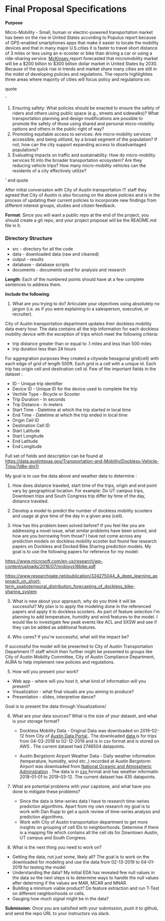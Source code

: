  # Final Proposal Specifications

**Purpose**

Micro-Mobility - Small, human or electric-powered transportation market has been on the rise in United States according to Populus report because of GPS-enabled smartphones apps that make it easier to locate the mobility devices and that in many major U.S.cities it is faster to travel short distance of 3 miles or less using an e-scooter or bike than driving a car or using a ride-sharing service. <a href="https://www.mckinsey.com/industries/automotive-and-assembly/our-insights/micromobilitys-15000-mile-checkup">McKinsey </a> report forecasted that micromobility market will be a $200 billion to $300 billion dollar market in United States by 2030.  Because of the quick rise in trends and market share many cities are still in the midst of developing policies and regulations. The reports highlighties three areas where majority of cities will focus policy and regulations on:

quote

'
1. Ensuring safety: What policies should be enacted to ensure the safety of riders and others using public space (e.g., streets and sidewalks)? What transportation planning and design modifications are possible to promote the safety of those
using shared and personal micro-mobility options and others in the public right
of way?
2. Promoting equitable access to services: Are micro-mobility services accessible, and being utilized, by a broad segment of the population? If not, how can the city support expanding access to disadvantaged populations?
3. Evaluating impacts on traffic and sustainability: How do micro-mobility services fit into the broader transportation ecosystem? Are they reducing vehicle trips? How many micro-mobility vehicles can the residents of a city effectively utilize?

'
end quote

After initial conversaton with City of Austin transportation IT staff they agreed that City of Austin is also focusing on the above policies and is in the process of updating their current policies to incorporate new findings from different interest groups, studies and citizen feedback.


**Format**: Since you will want a public repo at the end of the project, you should create a git repo, 
and your project proposal will be the README.md file in it.

### Directory Structure
* src - directory for all the code
* data - downloaded data (raw and cleaned)
* output - results
* database - database scripts
* documents - documents used for analysis and research

**Length**: Each of the numbered points should have at a few complete sentences to address them. 

**Include the following**:

1. What are you trying to do?  Articulate your objectives using absolutely no jargon (i.e. as if
you were explaining to a salesperson, executive, or recruiter).

City of Austin transportation department updates their dockless mobility data every hour. The data contains all the trip information for each dockless mobility device with the exception of trips which meet the following criteria:
- trip distance greater than or equal to .1 miles and less than 500 miles
- trip duration less than 24 hours

For aggregration purposes they created a citywide hexagonal grid(cell) with each edge of grid of length 500ft. Each grid is a cell with a unique id. Each trip has origin cell and destination cell id. Few of the important fields in the dataset :

- ID - Unique trip identifier
- Device ID - Unique ID for the device used to complete the trip
- Vechile Type - Bicycle or Scooter
- Trip Duration - In seconds
- Trip Distance - In meters
- Start Time - Datetime at which the trip started in local time
- End Time - Datetime at which the trip ended in local time
- Origin Cell ID 
- Destination Cell ID
- Start Latitude
- Start Longitude
- End Latitude
- End Longitude 

Full set of fields and description can be found at https://data.austintexas.gov/Transportation-and-Mobility/Dockless-Vehicle-Trips/7d8e-dm7r

My goal is to use the data above and weather data to determine :

1. How does distance traveled, start time of the trips, origin and end point vary by geographical location. For example: Do UT campus trips, Downtown trips and South Congress trip differ by time of the day, distance traveled.
2. Develop a model to predict the number of dockless mobility scooters and usage at give time of the day in a given area (cell). 


2. How has this problem been solved before? If you feel like you are addressing a novel
issue, what similar problems have been solved, and how are you borrowing from those?
I have not come across any prediction models on dockless mobility scooter but found few research papers on Dockless and Docked Bike Sharing prediction models. My goal is to use the following papers for reference for my model:

https://www.microsoft.com/en-us/research/wp-content/uploads/2016/07/mobisys16bike.pdf

https://www.researchgate.net/publication/324275044_A_deep_learning_approach_on_short-term_spatiotemporal_distribution_forecasting_of_dockless_bike-sharing_system

3. What is new about your approach, why do you think it will be successful?
My plan is to apply the modeling done in the referenced papers and apply it to dockless scooters. As part of feature selection I'm planning to add temperature, humidity and wind features to the model. I would like to investigate few peak events like ACL and SXSW and see if they can be added as additional features.

4. Who cares?  If you're successful, what will the impact be?

If successful the model will be presented to City of Austin Transportation Department IT staff which then further might be presented to groups like City of Austin Mobility Committee, City of Austin Compliance Department, AURA to help implement new policies and regulations.

5. How will you present your work?  
  * Web app - where will you host it, what kind of information will you present?
  * Visualization - what final visuals are you aiming to produce?
  * Presentation - slides, interpretive dance?
  
Goal is to present the data through Visualizations/
  
6. What are your data sources? What is the size of your dataset, and what is your storage format?

   * Dockless Mobility Data - Original Data was downloaded on 2019-02-12 from City of <a href="https://data.austintexas.gov/Transportation-and-Mobility/Dockless-Vehicle-Trips/7d8e-dm7r"> Austin Data Portal  </a>. The downloaded <a href = "https://s3.amazonaws.com/sameera-bucket-1/dockless_mobility/raw_data/Austin_Dockless_Vehicle_Trips.csv"> data </a> is for trips from 04-03-2018 to 02-12-2019 and is in csv format and is stored on AWS . The current dataset had 2746504 datapoints.
   
   * Austin Bergstorm Airport Weather Data - Daily weather information (temperature, humidity, wind etc.,) recorded at Austin Bergstorm Airport was downloaded from <a href="http://www.ncdc.noaa.gov"> National Oceanic and Atmospheric Adminstration</a> . The data is in <a href="https://s3.amazonaws.com/sameera-bucket-1/dockless_mobility/raw_data/Austin_Bergstom_Airport_Weather.csv"> csv </a> format and has weather informatin 2018-01-01 to 2019-03-12.  The current dataset has 435 datapoints.
    

7. What are potential problems with your capstone, and what have you done to mitigate these problems?
   
   * Since the data is time-series data I have to research time-series prediction algorithms. Apart from my own research my goal is to work with Dan Rupp to get a quick review of time-series analysis and prediction algorithms.
   * Work with City of Austin transportation department to get more insights on grouping of cell IDs to neighborhoods. Determine if there is a mapping file which contains all the cell ids for Downtown Austin, UT campus and South Congress. 


8. What is the next thing you need to work on?
  * Getting the data, not just some, likely all?
    The goal is to work on the downloaded for modeling and use the data from 02-13-2019 to 04-01-2019 for testing the model
  * Understanding the data?
    My initial EDA has revealed few null values in the data so the next steps is to determine ways to handle the null values after determing if the values are MAR, MCAR and MNAR.
  * Building a minimum viable product?
    Do feature extraction and run T-Test on different neighborhoods or cells.
  * Gauging how much signal might be in the data?

**Submission**: Once you are satisfied with your submission, push it to github, and send the repo URL to your
instructors via slack.
